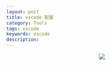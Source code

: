 ```yaml
---
layout: post
title: vscode 配置
category: Tools
tags: vscode
keywords: vscode
description:
---
```



<center>

<img src="https://raw.githubusercontent.com/chiemon/chiemon.github.io/master/img/vscode/1.jpg">

</center>
